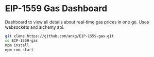 # EIP-1559 Gas Dashboard

Dashboard to view all details about real-time gas prices in one go. Uses websockets and alchemy api.

```sh
git clone https://github.com/ankg/EIP-1559-gas.git
cd EIP-1559-gas
npm install
npm run start
```